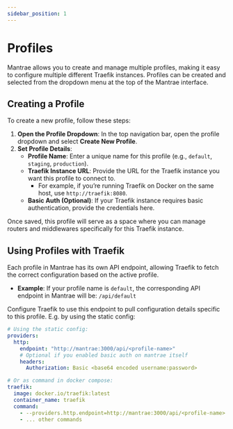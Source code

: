 ```yaml
---
sidebar_position: 1
---
```


# Profiles

Mantrae allows you to create and manage multiple profiles, making it easy to configure multiple different Traefik instances. Profiles can be created and selected from the dropdown menu at the top of the Mantrae interface.

## Creating a Profile

To create a new profile, follow these steps:

1. **Open the Profile Dropdown**: In the top navigation bar, open the profile dropdown and select **Create New Profile**.
2. **Set Profile Details**:
   - **Profile Name**: Enter a unique name for this profile (e.g., `default`, `staging`, `production`).
   - **Traefik Instance URL**: Provide the URL for the Traefik instance you want this profile to connect to.
     - For example, if you’re running Traefik on Docker on the same host, use `http://traefik:8080`.
   - **Basic Auth (Optional)**: If your Traefik instance requires basic authentication, provide the credentials here.

Once saved, this profile will serve as a space where you can manage routers and middlewares specifically for this Traefik instance.

## Using Profiles with Traefik

Each profile in Mantrae has its own API endpoint, allowing Traefik to fetch the correct configuration based on the active profile.

- **Example**: If your profile name is `default`, the corresponding API endpoint in Mantrae will be:
  `/api/default`

Configure Traefik to use this endpoint to pull configuration details specific to this profile. E.g. by using the static config:

```yaml
# Using the static config:
providers:
  http:
    endpoint: "http://mantrae:3000/api/<profile-name>"
    # Optional if you enabled basic auth on mantrae itself
    headers:
      Authorization: Basic <base64 encoded username:password>

# Or as command in docker compose:
traefik:
  image: docker.io/traefik:latest
  container_name: traefik
  command:
    - --providers.http.endpoint=http://mantrae:3000/api/<profile-name>
    - ... other commands
```
